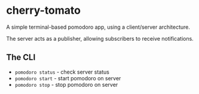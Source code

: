 # cherry-tomato

A simple terminal-based pomodoro app, using a client/server architecture.

The server acts as a publisher, allowing subscribers to receive notifications.

## The CLI

* `pomodoro status` - check server status
* `pomodoro start` - start pomodoro on server
* `pomodoro stop` - stop pomodoro on server
